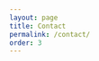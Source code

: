 ```yaml
---
layout: page
title: Contact
permalink: /contact/
order: 3
---
```



<center>
<br>
<a href="mailto:nicholas.e.normandin@gmail.com">
<i class="fa fa-envelope-o" style ="color: #000000"></i>
</a> <br><br>
<a href="https://www.linkedin.com/in/nicholasnormandin/" style ="color: #000000">
<i class="fa fa-linkedin" style ="color: #000000"></i> 
</a>
<br> <br>
<a href="https://github.com/nnormandin" style ="color: #000000">
<i class="fa fa-github" style ="color: #000000"></i> 
</a>
</center>